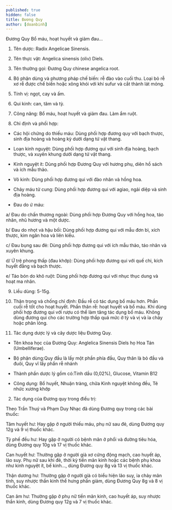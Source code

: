 ```yaml
---
published: true
hidden: false
title: Đương Quy
author: [doanbinh] 
---
```

Đương Quy Bổ máu, hoạt huyết và giảm đau...

1. Tên dược: Radix Angelicae Sinensis.

2. Tên thực vật: Angelica sinensis (oliv) Diels.

3. Tên thường gọi: Đương Quy chinese angelica root.

4. Bộ phận dùng và phương pháp chế biến: rễ đào vào cuối thu. Loại bỏ rễ xơ rễ được chế biến hoặc xông khói với khí sufur và cắt thành lát mỏng.

5. Tính vị: ngọt, cay và ấm.

6. Qui kinh: can, tâm và tỳ.

7. Công năng: Bổ máu, hoạt huyết và giảm đau. Làm ẩm ruột.

8. Chỉ định và phối hợp:

- Các hội chứng do thiếu máu: Dùng phối hợp đương quy với bạch thược, sinh địa hoàng và hoàng kỳ dưới dạng tứ vật thang.

- Loạn kinh nguyệt: Dùng phối hợp đương qui với sinh địa hoàng, bạch thược, và xuyên khung dưới dạng tứ vật thang.

- Kinh nguyệt ít: Dùng phối hợp Đương Quy với hương phụ, diên hồ sách và ích mẫu thảo.

- Vô kinh: Dùng phối hợp đương qui với đào nhân và hồng hoa.

- Chảy máu tử cung: Dùng phối hợp đương qui với agiao, ngải diệp và sinh địa hoàng.

- Đau do ứ máu:

 a/ Đau do chấn thương ngoài: Dùng phối hợp Đương Quy với hồng hoa, táo nhân, nhũ hương và một dược.

b/ Đau do nhọt và hậu bối: Dùng phối hợp đương qui với mẫu đơn bì, xích thược, kim ngân hoa và liên kiều.

c/ Đau bụng sau đẻ: Dùng phối hợp đương qui với ích mẫu thảo, táo nhân và xuyên khung.

d/ Ứ trệ phong thấp (đau khớp): Dùng phối hợp đương qui với quế chi, kích huyết đằng và bạch thược.

e/ Táo bón do khô ruột: Dùng phối hợp đương qui với nhục thục dung và hoạt ma nhân.

9. Liều dùng: 5-15g.

10. Thận trọng và chống chỉ định: Đầu rễ có tác dụng bổ máu hơn. Phần cuối rễ tốt cho hoạt huyết. Phần thân rễ: hoạt huyết và bổ máu. Khi dùng phối hợp đương qui với rượu có thể làm tăng tác dụng bổ máu. Không dùng đương qui cho các trường hợp thấp quá mức ở tỳ và vị và ỉa chảy hoặc phân lỏng.

11. Tác dụng dược lý và cây dược liệu Đương Quy.

+ Tên khoa học của Đương Quy: Anglelica Sinensis Diels họ Hoa Tán (Umbelliferae).

+ Bộ phận dùng:Quy đầu là lấy một phần phía đầu, Quy thân là bỏ đầu và đuôi, Quy vĩ lấy phần rễ nhánh

+ Thành phần dược lý gồm có:Tinh dầu (0,02%), Glucose, Vitamin B12

+ Công dụng: Bổ huyết, Nhuận tràng,  chữa Kinh nguyệt không đều, Tê nhức xương khớp

2. Tác dụng của Đương quy trong điều trị:

Theo Trần Thuý và Phạm Duy Nhạc đã dùng Đương quy trong các bài thuốc:

Tâm huyết hư: Hay gặp ở người thiếu máu, phụ nữ sau đẻ, dùng Đương quy 12g và 9 vị thuốc khác.

Tỳ phế đều hư: Hay gặp ở người có bệnh mãn ở phổi và đường tiêu hóa, dùng Đương quy 10g và 17 vị thuốc khác.

Can huyết hư: Thường gặp ở người già xơ cứng động mạch, cao huyết áp, lão suy. Phụ nữ sau khi đẻ, thời kỳ tiền mãn kinh hoặc các bệnh phụ khoa như kinh nguyệt ít, bế kinh..., dùng Đương quy 8g và 13 vị thuốc khác.

Thận dương hư: Thường gặp ở người già có biểu hiện lão suy, ỉa chảy mãn tính, suy nhược thần kinh thể hưng phấn giảm, dùng Đương Quy 8g và 8 vị thuốc khác.

Can âm hư: Thường gặp ở phụ nữ tiền mãn kinh, cao huyết áp, suy nhược thần kinh, dùng Đương quy 12g và 7 vị thuốc khác.